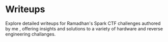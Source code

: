 # Writeups
Explore detailed writeups for Ramadhan's Spark CTF challenges authored by me , offering insights and solutions to a variety of hardware and reverse engineering challanges.
